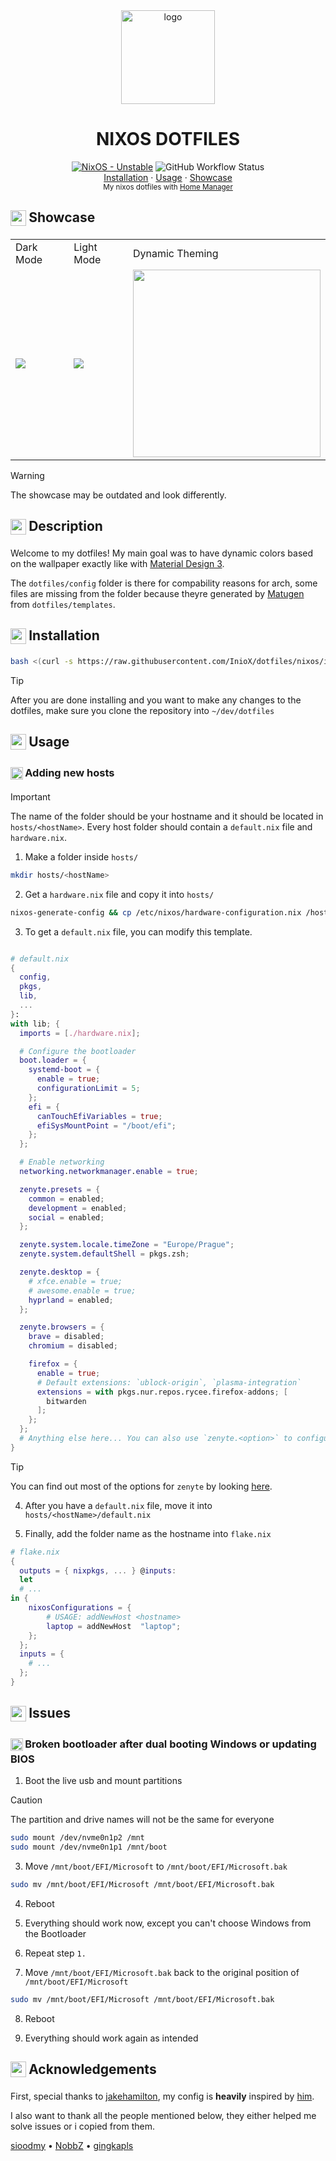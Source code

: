 <div align="center">
    <img src="https://nixos.org/logo/nixos-logo-only-hires.png" alt="logo" width=150>
    <h1>NIXOS DOTFILES</h1>
</div>

<div align="center">
  <a href="https://github.com/InioX/dotfiles/tree/nixos"><img src="https://img.shields.io/badge/NixOS-Unstable-5176c1?style=for-the-badge&logo=NixOS&logoColor=white" alt="NixOS - Unstable"></a>
   <img alt="GitHub Workflow Status" src="https://img.shields.io/github/actions/workflow/status/InioX/dotfiles/check.yml?color=5176c1&logo=github&style=for-the-badge"><br>
   <a href="#------------------------------installation">Installation</a>
    ·
  <a href="#------------------------------usage">Usage</a>
    ·
  <a href="#------------------------------showcase">Showcase</a>
</div>

<div align="center">
    <sub>My nixos dotfiles with  <a href="https://github.com/nix-community/home-manager">Home Manager</a>
</div>

<h2 class="showcase">
     <sub>
          <img  src="https://github.com/InioX/dotfiles/assets/81521595/eae80830-f035-4c03-8901-f481c858dcc5"
           height="25"
           width="25">     
     </sub>
     Showcase
</h2>

<table>
  <tr>
    <td></sup>Dark Mode</td>
    <td>Light Mode</td>
    <td>Dynamic Theming</td>
  </tr>
  <tr>
    <td><img src="https://github.com/InioX/dotfiles/assets/81521595/d7e04e00-5c91-4946-b711-639c08575b71"></td>
    <td><img src="https://github.com/InioX/dotfiles/assets/81521595/06f4cd5f-2a2e-4380-b610-3d655a5f0d57"></td>
    <td><img src="https://user-images.githubusercontent.com/81521595/236634805-15e68f9b-44a5-4efc-b275-0eb1f6a28bd9.gif" width=300></td>
  </tr>
 </table>

> [!WARNING]
> The showcase may be outdated and look differently.

<h2 class="description">
     <sub>
          <img  src="https://github.com/InioX/dotfiles/assets/81521595/aba782c2-f45a-4ee7-b511-45971ea751e6"
           height="25"
           width="25">
     </sub>
     Description
</h2>

Welcome to my dotfiles! My main goal was to have dynamic colors based on the wallpaper exactly like with [Material Design 3](https://m3.material.io/).

The `dotfiles/config` folder is there for compability reasons for arch, some files are missing from the folder because theyre generated by [Matugen](https://github.com/InioX/matugen) from `dotfiles/templates`.

<h2 class="installation">
     <sub>
          <img  src="https://github.com/InioX/dotfiles/assets/81521595/37663833-5d34-492e-95ea-73528184a42b"
           height="25"
           width="25">
     </sub>
     Installation
</h2>

```sh
bash <(curl -s https://raw.githubusercontent.com/InioX/dotfiles/nixos/install.sh) <hostname>
```

> [!TIP]
> After you are done installing and you want to make any changes to the dotfiles, make sure you clone the repository into `~/dev/dotfiles`

<h2 class="usage">
     <sub>
          <img  src="https://github.com/InioX/dotfiles/assets/81521595/4e2f040e-977b-43e2-8465-6915817475c7"
           height="25"
           width="25">
     </sub>
     Usage
</h2>

<h3 class="adding-new-hosts">
     <sub>
          <img  src="https://github.com/InioX/dotfiles/assets/81521595/7da759cf-08f0-4a09-a1a2-6f4ea59368c9"
           height="20"
           width="20">
     </sub>
     Adding new hosts
</h3>

> [!IMPORTANT]
> The name of the folder should be your hostname and it should be located in `hosts/<hostName>`. Every host folder should contain a `default.nix` file and `hardware.nix`.

1. Make a folder inside `hosts/`
```sh
mkdir hosts/<hostName>
```

2. Get a `hardware.nix` file and copy it into `hosts/`
```sh
nixos-generate-config && cp /etc/nixos/hardware-configuration.nix /hosts/<hostName>/hardware.nix
```

3. To get a `default.nix` file, you can modify this template.

```nix

# default.nix
{
  config,
  pkgs,
  lib,
  ...
}:
with lib; {
  imports = [./hardware.nix];

  # Configure the bootloader
  boot.loader = {
    systemd-boot = {
      enable = true;
      configurationLimit = 5;
    };
    efi = {
      canTouchEfiVariables = true;
      efiSysMountPoint = "/boot/efi";
    };
  };

  # Enable networking
  networking.networkmanager.enable = true;

  zenyte.presets = {
    common = enabled;
    development = enabled;
    social = enabled;
  };

  zenyte.system.locale.timeZone = "Europe/Prague";
  zenyte.system.defaultShell = pkgs.zsh;

  zenyte.desktop = {
    # xfce.enable = true;
    # awesome.enable = true;
    hyprland = enabled;
  };

  zenyte.browsers = {
    brave = disabled;
    chromium = disabled;

    firefox = {
      enable = true;
      # Default extensions: `ublock-origin`, `plasma-integration`
      extensions = with pkgs.nur.repos.rycee.firefox-addons; [
        bitwarden
      ];
    };
  };
  # Anything else here... You can also use `zenyte.<option>` to configure stuff.
}
```

> [!TIP]
> You can find out most of the options for `zenyte` by looking [here](./hosts/laptop/default.nix).

4. After you have a `default.nix` file, move it into `hosts/<hostName>/default.nix`

5. Finally, add the folder name as the hostname into `flake.nix`

```nix
# flake.nix
{
  outputs = { nixpkgs, ... } @inputs:
  let
  # ...
in {
    nixosConfigurations = {
        # USAGE: addNewHost <hostname>
        laptop = addNewHost  "laptop";
    };
  };
  inputs = {
    # ...
  };
}
```

<h2 class="issues">
     <sub>
          <img  src="https://github.com/InioX/dotfiles/assets/81521595/b9acc606-db85-4589-a5a4-3db0172068f0"
           height="25"
           width="25">
     </sub>
     Issues
</h2>

<h3 class="broken-bootloader-after-dual-booting-windows">
     <sub>
          <img  src="https://github.com/InioX/dotfiles/assets/81521595/8cf41faa-bd05-4e6c-91f6-b5948ddf48e4"
           height="20"
           width="20">
     </sub>
     Broken bootloader after dual booting Windows or updating BIOS
</h3>

1. Boot the live usb and mount partitions

> [!CAUTION]
> The partition and drive names will not be the same for everyone

```sh
sudo mount /dev/nvme0n1p2 /mnt
sudo mount /dev/nvme0n1p1 /mnt/boot
```

3. Move `/mnt/boot/EFI/Microsoft` to `/mnt/boot/EFI/Microsoft.bak`

```sh
sudo mv /mnt/boot/EFI/Microsoft /mnt/boot/EFI/Microsoft.bak
```

4. Reboot

5. Everything should work now, except you can't choose Windows from the Bootloader

6. Repeat step `1.`

7. Move `/mnt/boot/EFI/Microsoft.bak` back to the original position of `/mnt/boot/EFI/Microsoft`

```sh
sudo mv /mnt/boot/EFI/Microsoft /mnt/boot/EFI/Microsoft.bak
```

8. Reboot

9. Everything should work again as intended

<h2 class="acknowledgements">
     <sub>
          <img  src="https://github.com/InioX/dotfiles/assets/81521595/353caef1-d2bd-4a10-a709-c64b35465e65"
           height="25"
           width="25">
     </sub>
     Acknowledgements
</h2>

First, special thanks to [jakehamilton](https://github.com/jakehamilton), my config is **heavily** inspired by [him](https://github.com/jakehamilton/config).

I also want to thank all the people mentioned below, they either helped me solve issues or i copied from them.

[sioodmy](https://github.com/sioodmy/dotfiles)
•
[NobbZ](https://github.com/NobbZ)
•
[gingkapls](https://github.com/gingkapls)
